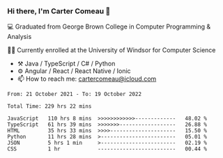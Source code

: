 ### Hi there, I'm Carter Comeau 👋

💻 Graduated from George Brown College in Computer Programming & Analysis

🙋‍♂️ Currently enrolled at the University of Windsor for Computer Science

- ⚒️ Java / TypeScript / C# / Python
- ⚙️ Angular / React / React Native / Ionic
- 📫 How to reach me: cartercomeau@icloud.com

<!--START_SECTION:waka-->

```text
From: 21 October 2021 - To: 19 October 2022

Total Time: 229 hrs 22 mins

JavaScript   110 hrs 8 mins  >>>>>>>>>>>>-------------   48.02 %
TypeScript   61 hrs 39 mins  >>>>>>>------------------   26.88 %
HTML         35 hrs 33 mins  >>>>---------------------   15.50 %
Python       11 hrs 28 mins  >------------------------   05.01 %
JSON         5 hrs 1 min     >------------------------   02.19 %
CSS          1 hr            -------------------------   00.44 %
```

<!--END_SECTION:waka-->
